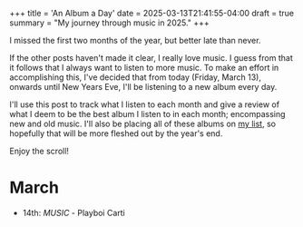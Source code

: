 +++
title = 'An Album a Day'
date = 2025-03-13T21:41:55-04:00
draft = true
summary = "My journey through music in 2025."
+++

I missed the first two months of the year, but better late than never.

If the other posts haven't made it clear, I really love music. I guess from that it follows that I always want to listen to more music. To make an effort in accomplishing this, I've decided that from today (Friday, March 13), onwards until New Years Eve, I'll be listening to a new album every day. 

I'll use this post to track what I listen to each month and give a review of what I deem to be the best album I listen to in each month; encompassing new and old music. I'll also be placing all of these albums on [my list](https://guhaniyer.com/posts/album-list/), so hopefully that will be more fleshed out by the year's end.

Enjoy the scroll!

# March
* 14th: *MUSIC* - Playboi Carti